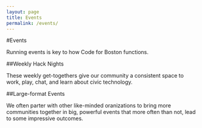```yaml
---
layout: page
title: Events
permalink: /events/
---
```


#Events

Running events is key to how Code for Boston functions.

##Weekly Hack Nights

These weekly get-togethers give our community a consistent space to work, play, chat, and learn about civic technology.

##Large-format Events

We often parter with other like-minded oranizations to bring more communities together in big, powerful events that more often than not, lead to some impressive outcomes.
